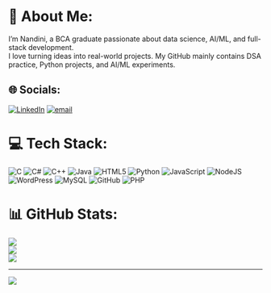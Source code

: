 # 💫 About Me:
I’m Nandini, a BCA graduate passionate about data science, AI/ML, and full-stack development.<br>I love turning ideas into real-world projects. My GitHub mainly contains DSA practice, Python projects, and AI/ML experiments.


## 🌐 Socials:
[![LinkedIn](https://img.shields.io/badge/LinkedIn-%230077B5.svg?logo=linkedin&logoColor=white)](https://linkedin.com/in/nandini-m-07b8a037a) [![email](https://img.shields.io/badge/Email-D14836?logo=gmail&logoColor=white)](mailto:nansnandini22@gmail.com) 

# 💻 Tech Stack:
![C](https://img.shields.io/badge/c-%2300599C.svg?style=flat&logo=c&logoColor=white) ![C#](https://img.shields.io/badge/c%23-%23239120.svg?style=flat&logo=csharp&logoColor=white) ![C++](https://img.shields.io/badge/c++-%2300599C.svg?style=flat&logo=c%2B%2B&logoColor=white) ![Java](https://img.shields.io/badge/java-%23ED8B00.svg?style=flat&logo=openjdk&logoColor=white) ![HTML5](https://img.shields.io/badge/html5-%23E34F26.svg?style=flat&logo=html5&logoColor=white) ![Python](https://img.shields.io/badge/python-3670A0?style=flat&logo=python&logoColor=ffdd54) ![JavaScript](https://img.shields.io/badge/javascript-%23323330.svg?style=flat&logo=javascript&logoColor=%23F7DF1E) ![NodeJS](https://img.shields.io/badge/node.js-6DA55F?style=flat&logo=node.js&logoColor=white) ![WordPress](https://img.shields.io/badge/WordPress-%23117AC9.svg?style=flat&logo=WordPress&logoColor=white) ![MySQL](https://img.shields.io/badge/mysql-4479A1.svg?style=flat&logo=mysql&logoColor=white) ![GitHub](https://img.shields.io/badge/github-%23121011.svg?style=flat&logo=github&logoColor=white) ![PHP](https://img.shields.io/badge/php-%23777BB4.svg?style=flat&logo=php&logoColor=white)
# 📊 GitHub Stats:
![](https://github-readme-stats.vercel.app/api?username=nandini-coder-22&theme=onedark&hide_border=false&include_all_commits=true&count_private=true)<br/>
![](https://nirzak-streak-stats.vercel.app/?user=nandini-coder-22&theme=onedark&hide_border=false)<br/>
![](https://github-readme-stats.vercel.app/api/top-langs/?username=nandini-coder-22&theme=onedark&hide_border=false&include_all_commits=true&count_private=true&layout=compact)

---
[![](https://visitcount.itsvg.in/api?id=nandini-coder-22&icon=0&color=0)](https://visitcount.itsvg.in)

<!-- Proudly created with GPRM ( https://gprm.itsvg.in ) -->
